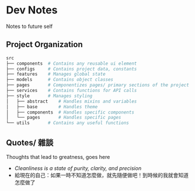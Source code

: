 # Dev Notes

Notes to future self

## Project Organization

```bash
src
├── components  # Contains any reusable ui element
├── configs     # Contains project data, constants
├── features    # Manages global state
├── models      # Contains object classes
├── pages       # Componentizes pages/ primary sections of the project
├── services    # Contains functions for API calls
├── style       # Manages styling
│   ├── abstract    # Handles mixins and variables
│   ├── base        # Handles theme
│   ├── components  # Handles specific components
│   └── pages       # Handles specific pages
└── utils       # Contains any useful functions
```

## Quotes/ 雜談

Thoughts that lead to greatness, goes here

- _Cleanliness is a state of purity, clarity, and precision_
- 給現在的自己：如果一時不知道怎麼做，就先隨便做吧！到時候的我就會知道怎麼做了
